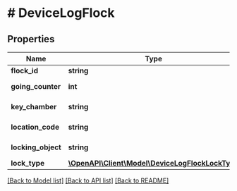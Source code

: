 # # DeviceLogFlock

## Properties

Name | Type | Description | Notes
------------ | ------------- | ------------- | -------------
**flock_id** | **string** | Id | [optional]
**going_counter** | **int** | Lock going counter | [optional]
**key_chamber** | **string** | Key chamber | [optional]
**location_code** | **string** | Location code | [optional]
**locking_object** | **string** | Locking object | [optional]
**lock_type** | [**\OpenAPI\Client\Model\DeviceLogFlockLockType**](DeviceLogFlockLockType.md) |  | [optional]

[[Back to Model list]](../../README.md#models) [[Back to API list]](../../README.md#endpoints) [[Back to README]](../../README.md)

